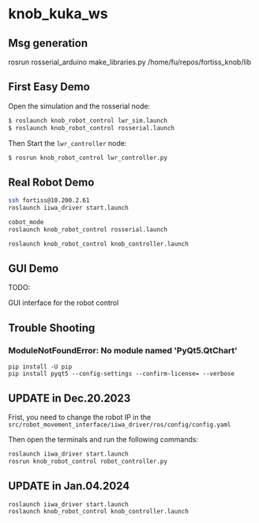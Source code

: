 # knob_kuka_ws
## Msg generation

rosrun rosserial_arduino make_libraries.py /home/fu/repos/fortiss_knob/lib

## First Easy Demo
Open the simulation and the rosserial node:
```bash
$ roslaunch knob_robot_control lwr_sim.launch
$ roslaunch knob_robot_control rosserial.launch
```

Then Start the `lwr_controller` node:
```bash
$ rosrun knob_robot_control lwr_controller.py
```


## Real Robot Demo

```bash
ssh fortiss@10.200.2.61
roslaunch iiwa_driver start.launch
```

```bash
cobot_mode
roslaunch knob_robot_control rosserial.launch
```
    
```bash
roslaunch knob_robot_control knob_controller.launch
```

## GUI Demo

TODO: 

GUI interface for the robot control

## Trouble Shooting


###  ModuleNotFoundError: No module named 'PyQt5.QtChart'

```
pip install -U pip
pip install pyqt5 --config-settings --confirm-license= --verbose
```


## UPDATE in Dec.20.2023

Frist, you need to change the robot IP in the `src/robot_movement_interface/iiwa_driver/ros/config/config.yaml`

Then open the terminals and run the following commands:

```bash
roslaunch iiwa_driver start.launch
rosrun knob_robot_control robot_controller.py
```

## UPDATE in Jan.04.2024

```bash
roslaunch iiwa_driver start.launch
roslaunch knob_robot_control knob_controller.launch
```
